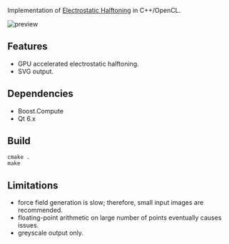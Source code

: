 Implementation of [Electrostatic Halftoning](https://www.mia.uni-saarland.de/Research/Electrostatic_Halftoning/images.shtml) in C++/OpenCL.

![preview](./EH1.gif)

## Features
* GPU accelerated electrostatic halftoning.
* SVG output.

## Dependencies
* Boost.Compute
* Qt 6.x

## Build
```
cmake .
make
```
## Limitations
* force field generation is slow; therefore, small input images are recommended.
* floating-point arithmetic on large number of points eventually causes issues.
* greyscale output only.